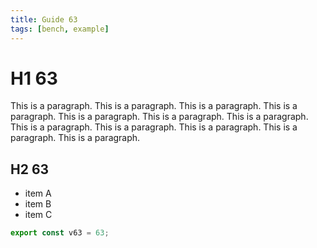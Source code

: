 ```yaml
---
title: Guide 63
tags: [bench, example]
---
```


# H1 63

This is a paragraph. This is a paragraph. This is a paragraph. This is a paragraph. This is a paragraph. This is a paragraph. This is a paragraph. This is a paragraph. This is a paragraph. This is a paragraph. This is a paragraph. This is a paragraph. 

## H2 63

- item A
- item B
- item C

```ts
export const v63 = 63;
```